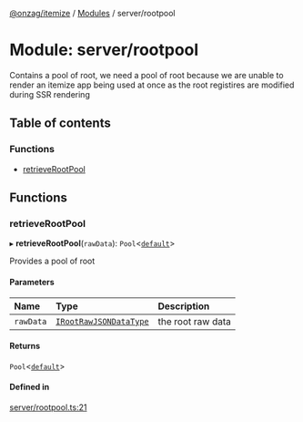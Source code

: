 [@onzag/itemize](../README.md) / [Modules](../modules.md) / server/rootpool

# Module: server/rootpool

Contains a pool of root, we need a pool of root because
we are unable to render an itemize app being used at once
as the root registires are modified during SSR rendering

## Table of contents

### Functions

- [retrieveRootPool](server_rootpool.md#retrieverootpool)

## Functions

### retrieveRootPool

▸ **retrieveRootPool**(`rawData`): `Pool`<[`default`](../classes/base_Root.default.md)\>

Provides a pool of root

#### Parameters

| Name | Type | Description |
| :------ | :------ | :------ |
| `rawData` | [`IRootRawJSONDataType`](../interfaces/base_Root.IRootRawJSONDataType.md) | the root raw data |

#### Returns

`Pool`<[`default`](../classes/base_Root.default.md)\>

#### Defined in

[server/rootpool.ts:21](https://github.com/onzag/itemize/blob/f2f29986/server/rootpool.ts#L21)
